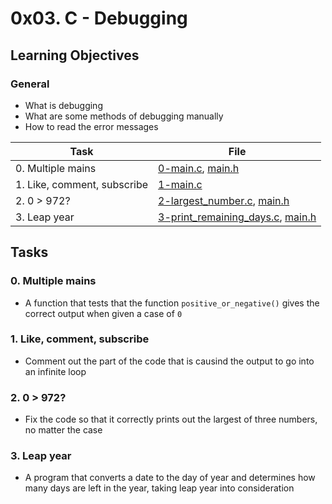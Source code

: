 # 0x03. C - Debugging
## Learning Objectives

### General

* What is debugging
* What are some methods of debugging manually
* How to read the error messages

| Task | File |
| ---- | ---- |
| 0. Multiple mains | [0-main.c](./0-main.c), [main.h](./main.h) |
| 1. Like, comment, subscribe | [1-main.c](./1-main.c) |
| 2. 0 > 972? | [2-largest_number.c](./2-largest_number.c), [main.h](./main.h) |
| 3. Leap year | [3-print_remaining_days.c](./3-print_remaining_days.c), [main.h](./main.h) |

## Tasks
### 0. Multiple mains
* A function that tests that the function `positive_or_negative()` gives the correct output when given a case of `0`
### 1. Like, comment, subscribe
* Comment out the part of the code that is causind the output to go into an infinite loop
### 2. 0 > 972?
* Fix the code so that it correctly prints out the largest of three numbers, no matter the case
### 3. Leap year
* A program that converts a date to the day of year and determines how many days are left in the year, taking leap year into consideration
